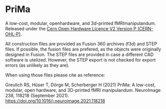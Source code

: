 # PriMa
A low-cost, modular, openhardware, and 3d-printed fMRImanipulandum. Released under the [Cern Open Hardware Licence V2 Version P (CERN-OHL-P)](https://ohwr.org/project/cernohl/wikis/home).

All construction files are provided as Fusion 360 archives (f3d) and STEP files. If possible, the fusion files are prefered, as the objects were originally designed in Fusion. The STEP files are provided in case a different CAD software is utelized. However, the STEP export is not checked for export errors (as unlikely as they are).

When using those files please cite as reference:

Greulich RS, Hüser T, Dörge M, Scherberger H (2021) PriMa: A low-cost, modular, open hardware, and 3D-printed fMRI manipulandum. NeuroImage 238, 118218 (September 2021). https://doi.org/10.1016/j.neuroimage.2021.118218
